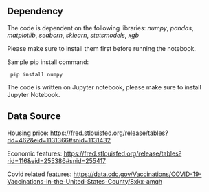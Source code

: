 ## Dependency

The code is dependent on the following libraries:
*numpy*, *pandas*, *matplotlib*, *seaborn*, *sklearn*, *statsmodels*, *xgb*

Please make sure to install them first before running the notebook. 

Sample pip install command:

` pip install numpy`

The code is written on Jupyter notebook, please make sure to install Jupyter Notebook.

## Data Source
Housing price: https://fred.stlouisfed.org/release/tables?rid=462&eid=1131366#snid=1131432

Economic features: https://fred.stlouisfed.org/release/tables?rid=116&eid=255386#snid=255417

Covid related features: https://data.cdc.gov/Vaccinations/COVID-19-Vaccinations-in-the-United-States-County/8xkx-amqh
